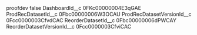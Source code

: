 <?xml version="1.0" encoding="UTF-8"?>
<CustomMetadata xmlns="http://soap.sforce.com/2006/04/metadata" xmlns:xsi="http://www.w3.org/2001/XMLSchema-instance" xmlns:xsd="http://www.w3.org/2001/XMLSchema">
    <label>proofdev</label>
    <protected>false</protected>
    <values>
        <field>DashboardId__c</field>
        <value xsi:type="xsd:string">0FKc00000004E3qGAE</value>
    </values>
    <values>
        <field>ProdRecDatasetId__c</field>
        <value xsi:type="xsd:string">0Fbc00000006W3OCAU</value>
    </values>
    <values>
        <field>ProdRecDatasetVersionId__c</field>
        <value xsi:type="xsd:string">0Fcc0000003CfvdCAC</value>
    </values>
    <values>
        <field>ReorderDatasetId__c</field>
        <value xsi:type="xsd:string">0Fbc00000006dPWCAY</value>
    </values>
    <values>
        <field>ReorderDatasetVersionId__c</field>
        <value xsi:type="xsd:string">0Fcc0000003CfviCAC</value>
    </values>
</CustomMetadata>
